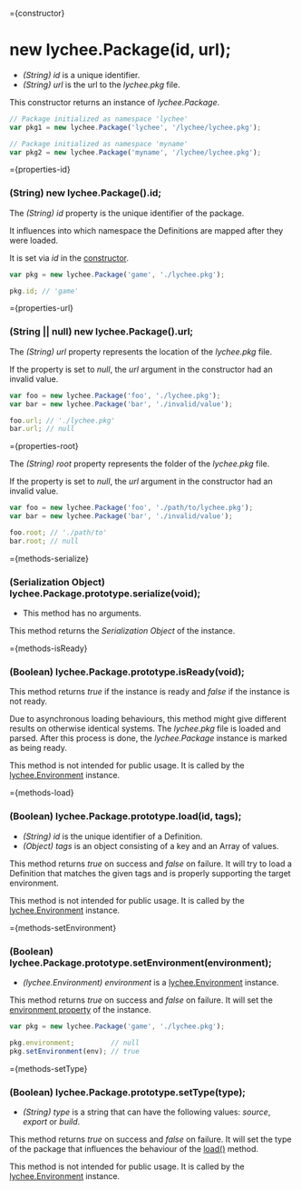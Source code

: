 
={constructor}

# new lychee.Package(id, url);

- *(String) id* is a unique identifier.
- *(String) url* is the url to the *lychee.pkg* file.

This constructor returns an instance of *lychee.Package*.

```javascript
// Package initialized as namespace 'lychee'
var pkg1 = new lychee.Package('lychee', '/lychee/lychee.pkg');

// Package initialized as namespace 'myname'
var pkg2 = new lychee.Package('myname', '/lychee/lychee.pkg');
```



={properties-id}

### (String) new lychee.Package().id;

The *(String) id* property is the unique identifier of
the package.

It influences into which namespace the Definitions are
mapped after they were loaded.

It is set via *id* in the [constructor](#constructor).

```javascript
var pkg = new lychee.Package('game', './lychee.pkg');

pkg.id; // 'game'
```



={properties-url}

### (String || null) new lychee.Package().url;

The *(String) url* property represents the location of
the *lychee.pkg* file.

If the property is set to *null*, the *url* argument
in the constructor had an invalid value.

```javascript
var foo = new lychee.Package('foo', './lychee.pkg');
var bar = new lychee.Package('bar', './invalid/value');

foo.url; // './lychee.pkg'
bar.url; // null
```



={properties-root}

The *(String) root* property represents the folder
of the *lychee.pkg* file.

If the property is set to *null*, the *url* argument
in the constructor had an invalid value.

```javascript
var foo = new lychee.Package('foo', './path/to/lychee.pkg');
var bar = new lychee.Package('bar', './invalid/value');

foo.root; // './path/to'
bar.root; // null
```



={methods-serialize}

### (Serialization Object) lychee.Package.prototype.serialize(void);

- This method has no arguments.

This method returns the *Serialization Object* of the instance.



={methods-isReady}

### (Boolean) lychee.Package.prototype.isReady(void);

This method returns *true* if the instance is ready and *false*
if the instance is not ready.

Due to asynchronous loading behaviours, this method might give
different results on otherwise identical systems. The *lychee.pkg*
file is loaded and parsed. After this process is done, the *lychee.Package*
instance is marked as being ready.

This method is not intended for public usage. It is called
by the [lychee.Environment](lychee-Environment.html) instance.



={methods-load}

### (Boolean) lychee.Package.prototype.load(id, tags);

- *(String) id* is the unique identifier of a Definition.
- *(Object) tags* is an object consisting of a key and an Array of values.

This method returns *true* on success and *false* on failure.
It will try to load a Definition that matches the given tags
and is properly supporting the target environment.

This method is not intended for public usage. It is called
by the [lychee.Environment](lychee-Environment.html) instance.



={methods-setEnvironment}

### (Boolean) lychee.Package.prototype.setEnvironment(environment);

- *(lychee.Environment) environment* is a
[lychee.Environment](lychee-Environment.html) instance.

This method returns *true* on success and *false* on failure.
It will set the [environment property](#properties-delay) of the instance.

```javascript
var pkg = new lychee.Package('game', './lychee.pkg');

pkg.environment;         // null
pkg.setEnvironment(env); // true

```



={methods-setType}

### (Boolean) lychee.Package.prototype.setType(type);

- *(String) type* is a string that can have the following
values: *source*, *export* or *build*.

This method returns *true* on success and *false* on failure.
It will set the type of the package that influences the
behaviour of the [load()](#methods-load) method.

This method is not intended for public usage. It is called
by the [lychee.Environment](lychee-Environment.html) instance.

